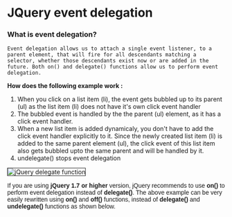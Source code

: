# JQuery event delegation

### What is event delegation?
`Event delegation allows us to attach a single event listener, to a parent element, that will fire for all descendants matching a selector, whether those descendants exist now or are added in the future. Both on() and delegate() functions allow us to perform event delegation.`

**How does the following example work :** 

1. When you click on a list item (li), the event gets bubbled up to its parent (ul) as the list item (li) does not have it's own click event handler 
2. The bubbled event is handled by the the parent (ul) element, as it has a click event handler.
3. When a new list item is added dynamicaly, you don't have to add the click event handler explicitly to it. Since the newly created list item (li) is added to the same parent element (ul), the click event of this list item also gets bubbled upto the same parent and will be handled by it.
4. undelegate() stops event delegation

<img alt="jQuery delegate function" border="1" src="http://1.bp.blogspot.com/-rg-Y_vExop0/VUPz998CvWI/AAAAAAAAa0U/BddiXhUAF7U/s1600/jQuery%2Bdelegate%2Bfunction.png">

<span style="font-family: Arial, Helvetica, sans-serif;">If you are using <b>jQuery 1.7 or higher</b> version, jQuery recommends to use <b>on()</b> to perform event delegation instead of <b>delegate()</b>. The above example can be very easily rewritten using <b>on() </b>and <b>off() </b>functions, instead of <b>delegate() </b>and <b>undelegate() </b>functions as shown below.</span>
